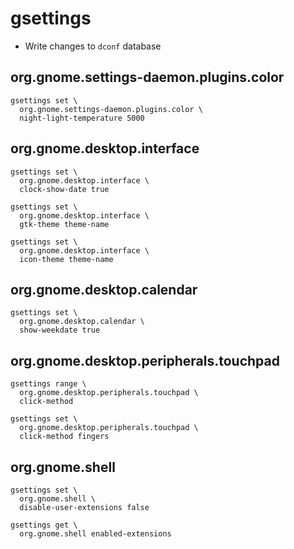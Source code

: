 # gsettings

- Write changes to `dconf` database

## org.gnome.settings-daemon.plugins.color

```shell
gsettings set \
  org.gnome.settings-daemon.plugins.color \
  night-light-temperature 5000
```

## org.gnome.desktop.interface

```shell
gsettings set \
  org.gnome.desktop.interface \
  clock-show-date true

gsettings set \
  org.gnome.desktop.interface \
  gtk-theme theme-name

gsettings set \
  org.gnome.desktop.interface \
  icon-theme theme-name
```

## org.gnome.desktop.calendar

```shell
gsettings set \
  org.gnome.desktop.calendar \
  show-weekdate true
```

## org.gnome.desktop.peripherals.touchpad

```shell
gsettings range \
  org.gnome.desktop.peripherals.touchpad \
  click-method

gsettings set \
  org.gnome.desktop.peripherals.touchpad \
  click-method fingers
```

## org.gnome.shell

```shell
gsettings set \
  org.gnome.shell \
  disable-user-extensions false

gsettings get \
  org.gnome.shell enabled-extensions
```
